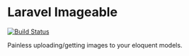 # Laravel Imageable
[![Build Status](https://travis-ci.org/lloricode/laravel-imageable.svg?branch=develop)](https://travis-ci.org/lloricode/laravel-imageable)

Painless uploading/getting images to your eloquent models.
